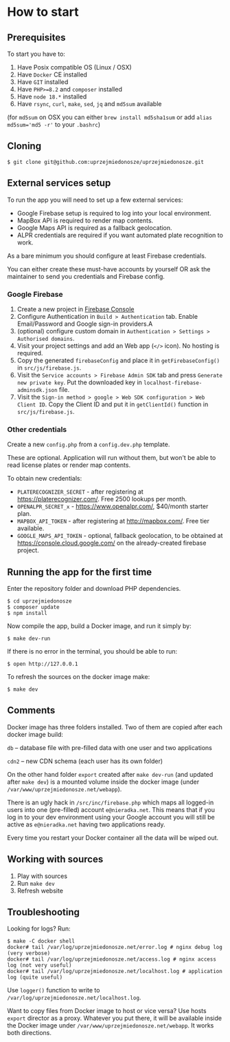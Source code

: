 # How to start

## Prerequisites

To start you have to:

1. Have Posix compatible OS (Linux / OSX)
2. Have `Docker` CE installed
3. Have `GIT` installed
4. Have `PHP>=8.2` and `composer` installed
5. Have `node 18.*` installed
5. Have `rsync`, `curl`, `make`, `sed`, `jq` and `md5sum` available

(for `md5sum` on OSX you can either `brew install md5sha1sum` or add `alias md5sum='md5 -r'` to your `.bashrc`)


## Cloning

```
$ git clone git@github.com:uprzejmiedonosze/uprzejmiedonosze.git
```

## External services setup

To run the app you will need to set up a few external services:
- Google Firebase setup is required to log into your local environment.
- MapBox API is required to render map contents.
- Google Maps API is required as a fallback geolocation.
- ALPR credentials are required if you want automated plate recognition to work.

As a bare minimum you should configure at least Firebase credentials.

You can either create these must-have accounts by yourself OR ask the
maintainer to send you credentials and Firebase config.

### Google Firebase

1. Create a new project in [Firebase Console](https://console.firebase.google.com/)
2. Configure Authentication in `Build > Authentication` tab. Enable Email/Password and
   Google sign-in providers.A
3. (optional) configure custom domain in `Authentication > Settings > Authorised domains`.
4. Visit your project settings and add an Web app (`</>` icon). No hosting is required.
5. Copy the generated `firebaseConfig` and place it in `getFirebaseConfig()` in `src/js/firebase.js`. 
6. Visit the `Service accounts > Firebase Admin SDK` tab and press `Generate new private key`. Put the downloaded key in `localhost-firebase-adminsdk.json` file.
7. Visit the `Sign-in method > google > Web SDK configuration > Web Client ID`. Copy the Client ID and put it in `getClientId()` function in `src/js/firebase.js`.

### Other credentials

Create a new `config.php` from a `config.dev.php` template. 

These are optional. Application will run without them, but won't be able to read license plates or render map contents.

To obtain new credentials:
- `PLATERECOGNIZER_SECRET` - after registering at <https://platerecognizer.com/>. Free 2500 lookups per month.
- `OPENALPR_SECRET_x` - <https://www.openalpr.com/>, $40/month starter plan.
- `MAPBOX_API_TOKEN` - after registering at <http://mapbox.com/>. Free tier available.
- `GOOGLE_MAPS_API_TOKEN` - optional, fallback geolocation, to be obtained at https://console.cloud.google.com/ on the already-created firebase project.


## Running the app for the first time

Enter the repository folder and download PHP dependencies.

```
$ cd uprzejmiedonosze
$ composer update
$ npm install
```


Now compile the app, build a Docker image, and run it simply by:

```
$ make dev-run
```

If there is no error in the terminal, you should be able to run:

```
$ open http://127.0.0.1
```

To refresh the sources on the docker image make:

```
$ make dev
```

## Comments

Docker image has three folders installed. Two of them are copied after each docker image build:

`db` – database file with pre-filled data with one user and two applications

`cdn2` – new CDN schema (each user has its own folder)

On the other hand folder `export` created after `make dev-run` (and updated after `make dev`) is a mounted volume inside the docker image (under `/var/www/uprzejmiedonosze.net/webapp`).

There is an ugly hack in `/src/inc/firebase.php` which maps all logged-in users into one (pre-filled) account `e@nieradka.net`. This means that if you log in to your dev environment using your Google account you will still be active as `e@nieradka.net` having two applications ready.

Every time you restart your Docker container all the data will be wiped out.

## Working with sources

1. Play with sources
2. Run `make dev`
3. Refresh website

## Troubleshooting 

Looking for logs? Run:

```
$ make -C docker shell
docker# tail /var/log/uprzejmiedonosze.net/error.log # nginx debug log (very verbose)
docker# tail /var/log/uprzejmiedonosze.net/access.log # nginx access log (not very useful)
docker# tail /var/log/uprzejmiedonosze.net/localhost.log # application log (quite useful)
```

Use `logger()` function to write to `/var/log/uprzejmiedonosze.net/localhost.log`.

Want to copy files from Docker image to host or vice versa? Use hosts `export` director as a proxy. Whatever you put there, it will be available inside the Docker image under `/var/www/uprzejmiedonosze.net/webapp`. It works both directions.
